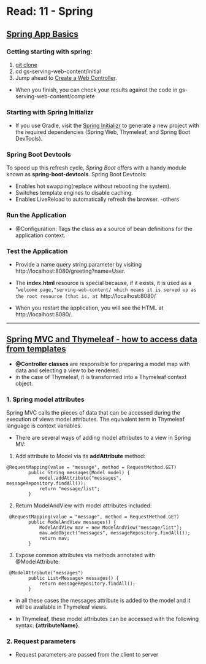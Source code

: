 # Read: 11 - Spring


## [Spring App Basics](https://spring.io/guides/gs/serving-web-content/)

### Getting starting with spring:
1. [git clone](https://github.com/spring-guides/gs-serving-web-content.git)
2. cd gs-serving-web-content/initial
3. Jump ahead to [Create a Web Controller](https://spring.io/guides/gs/serving-web-content/#initial).
- When you finish, you can check your results against the code in gs-serving-web-content/complete

### Starting with Spring Initializr

- If you use Gradle, visit the [Spring Initializr](https://start.spring.io/) to generate a new project with the required dependencies (Spring Web, Thymeleaf, and Spring Boot DevTools).

### Spring Boot Devtools
To speed up this refresh cycle, *Spring Boot* offers with a handy module known as **spring-boot-devtools**. Spring Boot Devtools:
- Enables hot swapping(replace without rebooting the system).
- Switches template engines to disable caching.
- Enables LiveReload to automatically refresh the browser.
-others

### Run the Application
- @Configuration: Tags the class as a source of bean definitions for the application context.

### Test the Application
- Provide a name query string parameter by visiting http://localhost:8080/greeting?name=User. 

- The **index.html** resource is special because, if it exists, it is used as a "`welcome page,"serving-web-content/ which means it is served up as the root resource (that is, at `http://localhost:8080/
- When you restart the application, you will see the HTML at http://localhost:8080/.


----

## [Spring MVC and Thymeleaf - how to access data from templates](https://www.thymeleaf.org/doc/articles/springmvcaccessdata.html)

- **@Controller classes** are responsible for preparing a model map with data and selecting a view to be rendered. 
- in the case of Thymeleaf, it is transformed into a Thymeleaf context object.

### 1. Spring model attributes

Spring MVC calls the pieces of data that can be accessed during the execution of views model attributes. The equivalent term in Thymeleaf language is context variables.

- There are several ways of adding model attributes to a view in Spring MV:
1. Add attribute to Model via its **addAttribute** method:
```
@RequestMapping(value = "message", method = RequestMethod.GET)
        public String messages(Model model) {
            model.addAttribute("messages", messageRepository.findAll());
            return "message/list";
        }
```
2. Return ModelAndView with model attributes included:

```
 @RequestMapping(value = "message", method = RequestMethod.GET)
        public ModelAndView messages() {
            ModelAndView mav = new ModelAndView("message/list");
            mav.addObject("messages", messageRepository.findAll());
            return mav;
        }
```
3. Expose common attributes via methods annotated with @ModelAttribute:

```
 @ModelAttribute("messages")
        public List<Message> messages() {
            return messageRepository.findAll();
        }
```

-  in all these cases the messages attribute is added to the model and it will be available in Thymeleaf views.

- In Thymeleaf, these model attributes can be accessed with the following syntax: **{attributeName}**.


### 2. Request parameters

- Request parameters are passed from the client to server

